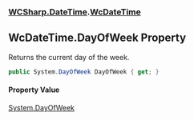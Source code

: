 ### [WCSharp.DateTime](WCSharp.DateTime.md 'WCSharp.DateTime').[WcDateTime](WCSharp.DateTime.WcDateTime.md 'WCSharp.DateTime.WcDateTime')

## WcDateTime.DayOfWeek Property

Returns the current day of the week.

```csharp
public System.DayOfWeek DayOfWeek { get; }
```

#### Property Value
[System.DayOfWeek](https://docs.microsoft.com/en-us/dotnet/api/System.DayOfWeek 'System.DayOfWeek')